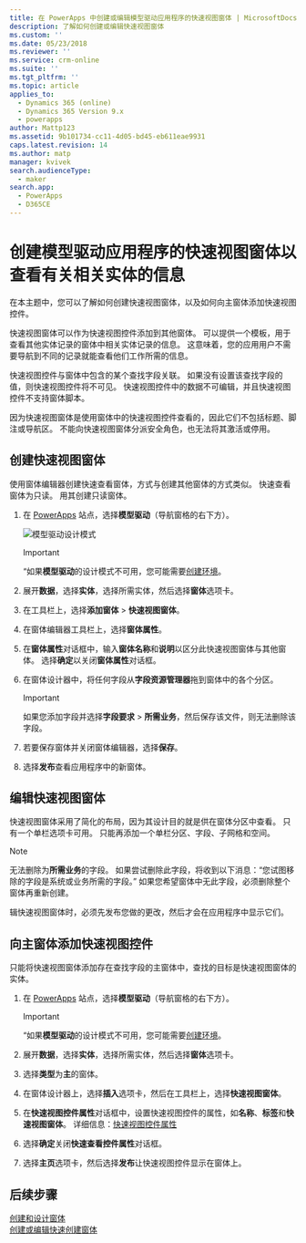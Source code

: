 ```yaml
---
title: 在 PowerApps 中创建或编辑模型驱动应用程序的快速视图窗体 | MicrosoftDocs
description: 了解如何创建或编辑快速视图窗体
ms.custom: ''
ms.date: 05/23/2018
ms.reviewer: ''
ms.service: crm-online
ms.suite: ''
ms.tgt_pltfrm: ''
ms.topic: article
applies_to:
  - Dynamics 365 (online)
  - Dynamics 365 Version 9.x
  - powerapps
author: Mattp123
ms.assetid: 9b101734-cc11-4d05-bd45-eb611eae9931
caps.latest.revision: 14
ms.author: matp
manager: kvivek
search.audienceType:
  - maker
search.app:
  - PowerApps
  - D365CE
---
```


# <a name="create-a-model-driven-app-quick-view-form-to-view-information-about-a-related-entity"></a>创建模型驱动应用程序的快速视图窗体以查看有关相关实体的信息

在本主题中，您可以了解如何创建快速视图窗体，以及如何向主窗体添加快速视图控件。 

快速视图窗体可以作为快速视图控件添加到其他窗体。 可以提供一个模板，用于查看其他实体记录的窗体中相关实体记录的信息。 这意味着，您的应用用户不需要导航到不同的记录就能查看他们工作所需的信息。  
  
 快速视图控件与窗体中包含的某个查找字段关联。 如果没有设置该查找字段的值，则快速视图控件将不可见。 快速视图控件中的数据不可编辑，并且快速视图控件不支持窗体脚本。  
  
 因为快速视图窗体是使用窗体中的快速视图控件查看的，因此它们不包括标题、脚注或导航区。 不能向快速视图窗体分派安全角色，也无法将其激活或停用。  
  
<a name="BKMK_CreateQFV"></a>   
## <a name="create-a-quick-view-form"></a>创建快速视图窗体  
 使用窗体编辑器创建快速查看窗体，方式与创建其他窗体的方式类似。 快速查看窗体为只读。 用其创建只读窗体。  
  
1. 在 [PowerApps](https://web.powerapps.com/?utm_source=padocs&utm_medium=linkinadoc&utm_campaign=referralsfromdoc) 站点，选择**模型驱动**（导航窗格的右下方）。  

    ![模型驱动设计模式](media/model-driven-switch.png)

    > [!IMPORTANT]
    > “如果**模型驱动**的设计模式不可用，您可能需要[创建环境](https://docs.microsoft.com/powerapps/administrator/create-environment)。     
  
2. 展开**数据**，选择**实体**，选择所需实体，然后选择**窗体**选项卡。 
  
3. 在工具栏上，选择**添加窗体** > **快速视图窗体**。  
  
4. 在窗体编辑器工具栏上，选择**窗体属性**。  
  
5. 在**窗体属性**对话框中，输入**窗体名称**和**说明**以区分此快速视图窗体与其他窗体。 选择**确定**以关闭**窗体属性**对话框。  
  
6. 在窗体设计器中，将任何字段从**字段资源管理器**拖到窗体中的各个分区。 
  
    > [!IMPORTANT]
    >  如果您添加字段并选择**字段要求** > **所需业务**，然后保存该文件，则无法删除该字段。  
  
7. 若要保存窗体并关闭窗体编辑器，选择**保存**。  

8. 选择**发布**查看应用程序中的新窗体。
  
<a name="BKMK_EditQVF"></a>   
## <a name="edit-a-quick-view-form"></a>编辑快速视图窗体  
 快速视图窗体采用了简化的布局，因为其设计目的就是供在窗体分区中查看。 只有一个单栏选项卡可用。 只能再添加一个单栏分区、字段、子网格和空间。   
  
> [!NOTE]
>  无法删除为**所需业务**的字段。 如果尝试删除此字段，将收到以下消息：“您试图移除的字段是系统或业务所需的字段。” 如果您希望窗体中无此字段，必须删除整个窗体再重新创建。  
  
 辑快速视图窗体时，必须先发布您做的更改，然后才会在应用程序中显示它们。  
  
<a name="BKMK_AddQVF"></a>   
## <a name="add-a-quick-view-control-to-a-main-form"></a>向主窗体添加快速视图控件  
 只能将快速视图窗体添加存在查找字段的主窗体中，查找的目标是快速视图窗体的实体。  
  
1.  在 [PowerApps](https://web.powerapps.com/?utm_source=padocs&utm_medium=linkinadoc&utm_campaign=referralsfromdoc) 站点，选择**模型驱动**（导航窗格的右下方）。  

    > [!IMPORTANT]
    > “如果**模型驱动**的设计模式不可用，您可能需要[创建环境](https://docs.microsoft.com/powerapps/administrator/create-environment)。     
  
2.  展开**数据**，选择**实体**，选择所需实体，然后选择**窗体**选项卡。  

3. 选择**类型**为**主**的窗体。

4. 在窗体设计器上，选择**插入**选项卡，然后在工具栏上，选择**快速视图窗体**。  
  
5.  在**快速视图控件属性**对话框中，设置快速视图控件的属性，如**名称**、**标签**和**快速视图窗体**。 详细信息：[快速视图控件属性](quick-view-control-properties-legacy.md)  
  
6.  选择**确定**关闭**快速查看控件属性**对话框。  
  
7.  选择**主页**选项卡，然后选择**发布**让快速视图控件显示在窗体上。  
  
## <a name="next-steps"></a>后续步骤   
 [创建和设计窗体](create-design-forms.md)   
 [创建或编辑快速创建窗体](create-edit-quick-create-forms.md)
